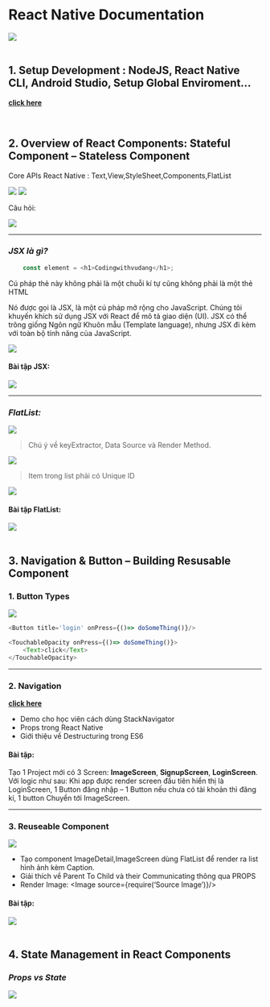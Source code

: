 # **React Native Documentation** 
<div>
    <img src="./pictures/React-Native-Titre.png"/>
</div>

<br/>

## **1. Setup Development : NodeJS, React Native CLI, Android Studio, Setup Global Enviroment…**
**[click here](https://medium.com/@prasadjivane/react-native-environment-setup-on-windows-10-47a3b5e833b9)**

<br/>

## **2. Overview of React Components: Stateful Component – Stateless Component**
<div>
    <p>Core APIs React Native : Text,View,StyleSheet,Components,FlatList<p>
    <img src="./pictures/Picture1.png"/>
    <img src="./pictures/Picture3.png"/>
</div>
<div>
    <p>Câu hỏi: <p>
    <img src="./pictures/Picture2.png"/>
</div>

***

### ***JSX là gì?***
```javascript
    const element = <h1>Codingwithvudang</h1>;
```

Cú pháp thẻ này không phải là một chuỗi kí tự cũng không phải là một thẻ HTML

Nó được gọi là JSX, là một cú pháp mở rộng cho JavaScript. Chúng tôi khuyến khích sử dụng JSX với React để mô tả giao diện (UI). JSX có thể trông giống Ngôn ngữ Khuôn mẫu (Template language), nhưng JSX đi kèm với toàn bộ tính năng của JavaScript.

<div>
    <img src="./pictures/Picture4.png"/>
</div>

#### **Bài tập JSX:**
<div>
    <img src="./pictures/Picture5.png"/>
</div>

***

### ***FlatList:***
<div>
    <img src="./pictures/Picture6.png"/>
</div>

> Chú ý về keyExtractor, Data Source và Render Method.

<div>
    <img src="./pictures/Picture7.png"/>
</div>

> Item trong list phải có Unique ID

<div>
    <img src="./pictures/Picture8.png"/>
</div>

#### **Bài tập FlatList:**
<div>
    <img src="./pictures/Picture9.png"/>
</div>

<br/>

## **3. Navigation & Button – Building Resusable Component**
### **1. Button Types**
<div>
    <img src="./pictures/Picture10.png"/>
</div>

```javascript
<Button title='login' onPress={()=> doSomeThing()}/>

<TouchableOpacity onPress={()=> doSomeThing()}>
    <Text>click</Text>
</TouchableOpacity>
```

***

### **2. Navigation**
**[click here](https://reactnavigation.org/docs/4.x/getting-started/)**

* Demo cho học viên cách dùng StackNavigator
* Props trong React Native
* Giới thiệu về Destructuring trong ES6

#### **Bài tập:**
Tạo 1 Project mới có 3 Screen: **ImageScreen**, **SignupScreen**, **LoginScreen**. Với logic như sau: Khi app được render screen đầu tiên hiển thị là LoginScreen, 1 Button đăng nhập – 1 Button nếu chưa có tài khoản thì đăng kí, 1 button Chuyển tới ImageScreen.

***

### **3. Reuseable Component**
<div>
    <img src="./pictures/Picture11.png"/>
</div>

* Tạo component ImageDetail,ImageScreen dùng FlatList để render ra list hình ảnh kèm Caption.
* Giải thích về Parent To Child và their Communicating thông qua PROPS
* Render Image: <Image source={require(‘Source Image’)}/>

#### **Bài tập:**
<div>
    <img src="./pictures/Picture12.png"/>
</div>

<br/>

## **4. State Management in React Components**
### ***Props vs State***
<div>
    <img src="./pictures/Picture13.png"/>
</div>



